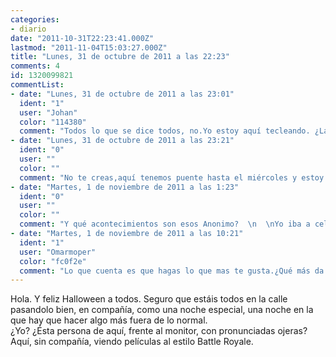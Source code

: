 ```yaml
---
categories:
- diario
date: "2011-10-31T22:23:41.000Z"
lastmod: "2011-11-04T15:03:27.000Z"
title: "Lunes, 31 de octubre de 2011 a las 22:23"
comments: 4
id: 1320099821
commentList:
- date: "Lunes, 31 de octubre de 2011 a las 23:01"
  ident: "1"
  user: "Johan"
  color: "114380"
  comment: "Todos lo que se dice todos, no.Yo estoy aquí tecleando. ¿La razón? Nunca he celebrado Halloween y no voy a empezar ahora. O eso es lo que me digo,  la realidad es que la verdadera razón se debe a una cadena de pequeños acontecimientos..."
- date: "Lunes, 31 de octubre de 2011 a las 23:21"
  ident: "0"
  user: ""
  color: ""
  comment: "No te creas,aquí tenemos puente hasta el miércoles y estoy amargada perdía, cuando tengo mil planes en la calle.Vagez ...sal de este cuerpo D:"
- date: "Martes, 1 de noviembre de 2011 a las 1:23"
  ident: "0"
  user: ""
  color: ""
  comment: "Y qué acontecimientos son esos Anonimo?  \n  \nYo iba a celebrarlo, pero al final simplemento he salido a cenar con algunos amigos. Y realmente lo prefiero asi"
- date: "Martes, 1 de noviembre de 2011 a las 10:21"
  ident: "1"
  user: "Omarmoper"
  color: "fc0f2e"
  comment: "Lo que cuenta es que hagas lo que mas te gusta.¿Qué más da si no celebras hallowen?  \nYo si lo he celebrado,pero si pasara lo contario estaría igual de contento :)"
---
```


Hola. Y feliz Halloween a todos. Seguro que estáis todos en la calle pasandolo bien, en compañía, como una noche especial, una noche en la que hay que hacer algo más fuera de lo normal.  
¿Yo? ¿Ésta persona de aquí, frente al monitor, con pronunciadas ojeras? Aquí, sin compañía, viendo películas al estilo Battle Royale.